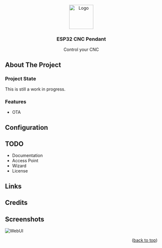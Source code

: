 
<!-- PROJECT LOGO -->
<br />
<div align="center">
  <a href="https://github.com/avenhaus/ESP32_CNC_Pendant">
    <img src="images/logo.jpg" alt="Logo" width="80" height="80">
  </a>

<h3 align="center">ESP32 CNC Pendant</h3>

  <p align="center">
    Control your CNC
  </p>
</div>

<!-- ABOUT THE PROJECT -->
## About The Project


### Project State
This is still a work in progress. 

### Features

* OTA

## Configuration


## TODO

* Documentation
* Access Point
* Wizard
* License

## Links

## Credits

## Screenshots

![WebUI](images/webui.png)

<p align="right">(<a href="#top">back to top</a>)</p> 
